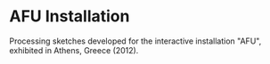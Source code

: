 # AFU Installation
Processing sketches developed for the interactive installation "AFU", exhibited in Athens, Greece (2012).
